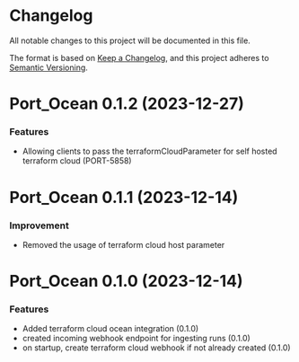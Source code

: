 # Changelog

All notable changes to this project will be documented in this file.

The format is based on [Keep a Changelog](https://keepachangelog.com/en/1.0.0/),
and this project adheres to [Semantic Versioning](https://semver.org/spec/v2.0.0.html).

<!-- towncrier release notes start -->

# Port_Ocean 0.1.2 (2023-12-27)

### Features

- Allowing clients to pass the terraformCloudParameter for self hosted terraform cloud (PORT-5858)


# Port_Ocean 0.1.1 (2023-12-14)

### Improvement

- Removed the usage of terraform cloud host parameter

# Port_Ocean 0.1.0 (2023-12-14)

### Features

- Added terraform cloud ocean integration (0.1.0)
- created incoming webhook endpoint for ingesting runs (0.1.0)
- on startup, create terraform cloud webhook if not already created (0.1.0)